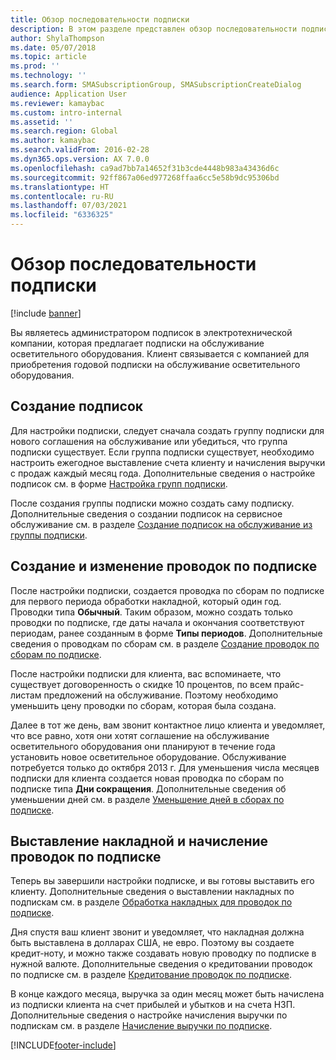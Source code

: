 ```yaml
---
title: Обзор последовательности подписки
description: В этом разделе представлен обзор последовательности подписки.
author: ShylaThompson
ms.date: 05/07/2018
ms.topic: article
ms.prod: ''
ms.technology: ''
ms.search.form: SMASubscriptionGroup, SMASubscriptionCreateDialog
audience: Application User
ms.reviewer: kamaybac
ms.custom: intro-internal
ms.assetid: ''
ms.search.region: Global
ms.author: kamaybac
ms.search.validFrom: 2016-02-28
ms.dyn365.ops.version: AX 7.0.0
ms.openlocfilehash: ca9ad7bb7a14652f31b3cde4448b983a43436d6c
ms.sourcegitcommit: 92ff867a06ed977268ffaa6cc5e58b9dc95306bd
ms.translationtype: HT
ms.contentlocale: ru-RU
ms.lasthandoff: 07/03/2021
ms.locfileid: "6336325"
---
```

# <a name="subscription-workflow-overview"></a>Обзор последовательности подписки 

[!include [banner](../includes/banner.md)]


Вы являетесь администратором подписок в электротехнической компании, которая предлагает подписки на обслуживание осветительного оборудования. Клиент связывается с компанией для приобретения годовой подписки на обслуживание осветительного оборудования.

## <a name="setting-up-subscriptions"></a>Создание подписок

Для настройки подписки, следует сначала создать группу подписки для нового соглашения на обслуживание или убедиться, что группа подписки существует. Если группа подписки существует, необходимо настроить ежегодное выставление счета клиенту и начисления выручки с продаж каждый месяц года. Дополнительные сведения о настройке подписок см. в форме [Настройка групп подписки](set-up-subscription-groups.md).

После создания группы подписки можно создать саму подписку. Дополнительные сведения о создании подписок на сервисное обслуживание см. в разделе [Создание подписок на обслуживание из группы подписки](create-service-subscriptions-from-subscription-group.md).

## <a name="create-and-modify-subscription-transactions"></a>Создание и изменение проводок по подписке

После настройки подписки, создается проводка по сборам по подписке для первого периода обработки накладной, который один год. Проводки типа **Обычный**. Таким образом, можно создать только проводки по подписке, где даты начала и окончания соответствуют периодам, ранее созданным в форме **Типы периодов**. Дополнительные сведения о проводкам по сборам см. в разделе [Создание проводок по сборам по подписке](create-subscription-fee-transactions.md).

После настройки подписки для клиента, вас вспоминаете, что существует договоренность о скидке 10 процентов, по всем прайс-листам предложений на обслуживание. Поэтому необходимо уменьшить цену проводки по сборам, которая была создана.

Далее в тот же день, вам звонит контактное лицо клиента и уведомляет, что все равно, хотя они хотят соглашение на обслуживание осветительного оборудования они планируют в течение года установить новое осветительное оборудование. Обслуживание потребуется только до октября 2013 г. Для уменьшения числа месяцев подписки для клиента создается новая проводка по сборам по подписке типа **Дни сокращения**. Дополнительные сведения об уменьшении дней см. в разделе [Уменьшение дней в сборах по подписке](reduce-the-days-on-subscription-fees.md).

## <a name="invoice-and-accrue-subscription-transactions"></a>Выставление накладной и начисление проводок по подписке

Теперь вы завершили настройки подписке, и вы готовы выставить его клиенту. Дополнительные сведения о выставлении накладных по подпискам см. в разделе [Обработка накладных для проводок по подписке](invoice-subscription-transactions.md).

Дня спустя ваш клиент звонит и уведомляет, что накладная должна быть выставлена в долларах США, не евро. Поэтому вы создаете кредит-ноту, и можно также создавать новую проводку по подписке в нужной валюте. Дополнительные сведения о кредитовании проводок по подписке см. в разделе [Кредитование проводок по подписке](credit-subscription-transactions.md).

В конце каждого месяца, выручка за один месяц может быть начислена из подписки клиента на счет прибылей и убытков и на счета НЗП. Дополнительные сведения о настройке начисления выручки по подпискам см. в разделе [Начисление выручки по подписке](accrue-subscription-revenue.md).

  




[!INCLUDE[footer-include](../../includes/footer-banner.md)]